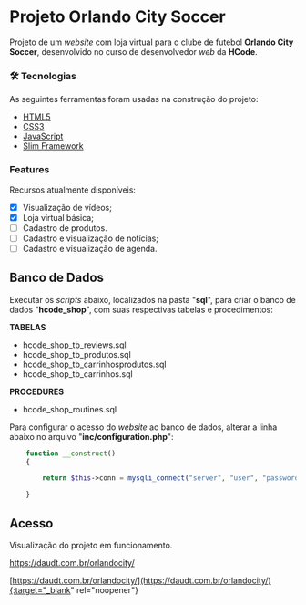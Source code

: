 # Projeto Orlando City Soccer

Projeto de um *website* com loja virtual para o clube de futebol **Orlando City Soccer**, desenvolvido no curso de desenvolvedor *web* da **HCode**.


### 🛠 Tecnologias

As seguintes ferramentas foram usadas na construção do projeto:

- [HTML5](https://html.spec.whatwg.org/)
- [CSS3](http://www.w3.org/TR/css3-roadmap/)
- [JavaScript](https://developer.mozilla.org/en/JavaScript)
- [Slim Framework](https://www.slimframework.com/)


### Features

Recursos atualmente disponíveis:

- [x] Visualização de vídeos;
- [x] Loja virtual básica;
- [ ] Cadastro de produtos.
- [ ] Cadastro e visualização de notícias;
- [ ] Cadastro e visualização de agenda.

## Banco de Dados

Executar os *scripts* abaixo, localizados na pasta "**sql**", para criar o banco de dados "**hcode_shop**", com suas respectivas tabelas e procedimentos:

**TABELAS**
- hcode_shop_tb_reviews.sql
- hcode_shop_tb_produtos.sql
- hcode_shop_tb_carrinhosprodutos.sql
- hcode_shop_tb_carrinhos.sql

**PROCEDURES**
- hcode_shop_routines.sql

Para configurar o acesso do *website* ao banco de dados, alterar a linha abaixo no arquivo "**inc/configuration.php**":


```php
	function __construct()
	{

		return $this->conn = mysqli_connect("server", "user", "password", "hcode_shop");

	}
```

## Acesso

Visualização do projeto em funcionamento.

https://daudt.com.br/orlandocity/

[https://daudt.com.br/orlandocity/](https://daudt.com.br/orlandocity/){:target="_blank" rel="noopener"}